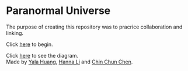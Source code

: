 # Paranormal Universe

The purpose of creating this repository was to pracrice collaboration and linking.

Click [here](https://ide-a87d59fc203248f484f2587cd2cd3e83-8081.cs50.ws/choose-door.html) to begin.

Click [here](https://docs.google.com/drawings/d/1AiDnAOrbreL0s_Z-n5fpcZU_dLxlR73ddUDPk5yaRV0/edit) to see the diagram.  
Made by [Yala Huang](https://github.com/yalah5084), [Hanna Li](https://github.com/hannal7626) and [Chin Chun Chen](https://github.com/chinchunc9858).